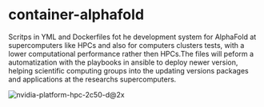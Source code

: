 # container-alphafold
Scritps in YML and Dockerfiles fot he development system for AlphaFold at supercomputers like HPCs and also for computers clusters tests, with a lower computational performance rather then HPCs.The files will peform a automatization with the playbooks in ansible to deploy newer version, helping scientific computing groups into the updating versions packages and applications at the researchs supercomputers. 

![nvidia-platform-hpc-2c50-d@2x](https://user-images.githubusercontent.com/45772937/186158833-87012ba4-cd46-44df-b6b7-192c2edc41e7.jpg)
